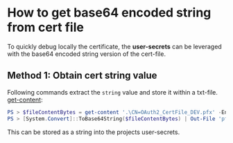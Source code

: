 
# How to get base64 encoded string from cert file

To quickly debug locally the certificate, the **user-secrets** can be leveraged with the base64 encoded string version of the cert-file.

## Method 1: Obtain cert string value

Following commands extract the `string` value and store it within a txt-file.
[get-content](https://docs.microsoft.com/en-us/powershell/module/microsoft.powershell.management/get-content?view=powershell-7.2):

``` PowerShell
PS > $fileContentBytes = get-content '.\CN=OAuth2_CertFile_DEV.pfx' -Encoding Byte
PS > [System.Convert]::ToBase64String($fileContentBytes) | Out-File 'pfx-encoded-bytes.txt'
```

This can be stored as a string into the projects user-secrets.
